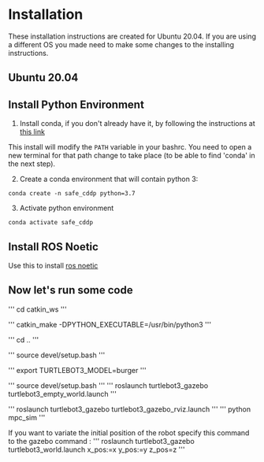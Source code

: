 # Installation

These installation instructions are created for Ubuntu 20.04. If you are using a different OS you made need to make some changes to the installing instructions. 


## Ubuntu 20.04

## Install Python Environment


1. Install conda, if you don't already have it, by following the instructions at [this link](https://docs.conda.io/projects/conda/en/latest/user-guide/install/)

This install will modify the `PATH` variable in your bashrc.
You need to open a new terminal for that path change to take place (to be able to find 'conda' in the next step).

2. Create a conda environment that will contain python 3:
```
conda create -n safe_cddp python=3.7
```
3. Activate python environment

```
conda activate safe_cddp
```

## Install ROS Noetic 

Use this to install [ros noetic](https://wiki.ros.org/noetic/Installation/Ubuntu)

## Now let's run some code

'''
cd catkin_ws
'''


'''
catkin_make -DPYTHON_EXECUTABLE=/usr/bin/python3
'''


'''
cd .. 
'''


'''
source devel/setup.bash 
'''

'''
export TURTLEBOT3_MODEL=burger
'''

'''
source devel/setup.bash 
'''
'''
roslaunch turtlebot3_gazebo turtlebot3_empty_world.launch 
'''

'''
roslaunch turtlebot3_gazebo turtlebot3_gazebo_rviz.launch
'''
'''
python mpc_sim
'''

If you want to variate the initial position of the robot specify this command to the gazebo command :
'''
roslaunch turtlebot3_gazebo turtlebot3_world.launch x_pos:=x y_pos:=y z_pos=z
'''
